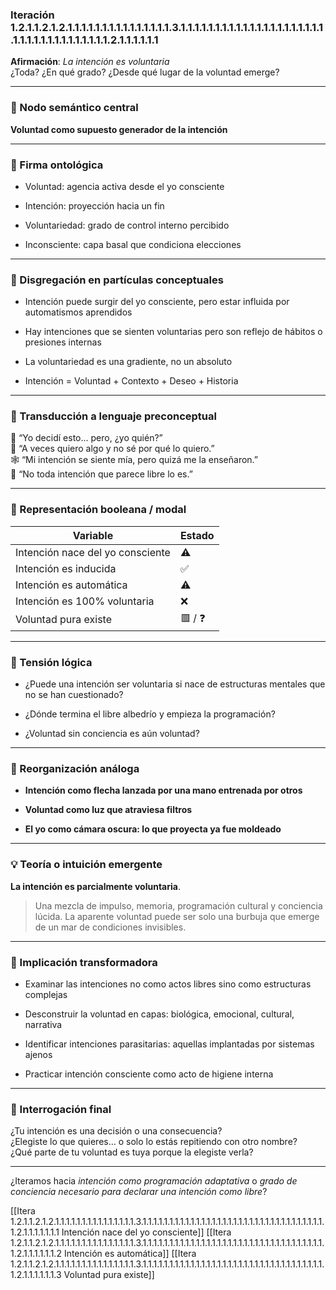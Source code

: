 ### Iteración 1.2.1.1.2.1.2.1.1.1.1.1.1.1.1.1.1.1.1.1.1.1.3.1.1.1.1.1.1.1.1.1.1.1.1.1.1.1.1.1.1.1.1.1.1.1.1.1.1.1.1.1.1.1.1.1.1.1.2.1.1.1.1.1.1

**Afirmación**: _La intención es voluntaria_  
¿Toda? ¿En qué grado? ¿Desde qué lugar de la voluntad emerge?

---

### 🧭 Nodo semántico central

**Voluntad como supuesto generador de la intención**

---

### 🧬 Firma ontológica

- Voluntad: agencia activa desde el yo consciente
    
- Intención: proyección hacia un fin
    
- Voluntariedad: grado de control interno percibido
    
- Inconsciente: capa basal que condiciona elecciones
    

---

### 🧩 Disgregación en partículas conceptuales

- Intención puede surgir del yo consciente, pero estar influida por automatismos aprendidos
    
- Hay intenciones que se sienten voluntarias pero son reflejo de hábitos o presiones internas
    
- La voluntariedad es una gradiente, no un absoluto
    
- Intención = Voluntad + Contexto + Deseo + Historia
    

---

### 🧒 Transducción a lenguaje preconceptual

🧠 “Yo decidí esto... pero, ¿yo quién?”  
🌱 “A veces quiero algo y no sé por qué lo quiero.”  
🕸 “Mi intención se siente mía, pero quizá me la enseñaron.”  
🎯 “No toda intención que parece libre lo es.”

---

### 🧮 Representación booleana / modal

| Variable                         | Estado |
| -------------------------------- | ------ |
| Intención nace del yo consciente | ⚠️     |
| Intención es inducida            | ✅      |
| Intención es automática          | ⚠️     |
| Intención es 100% voluntaria     | ❌      |
| Voluntad pura existe             | 🟥 / ❓ |

---

### 🧠 Tensión lógica

- ¿Puede una intención ser voluntaria si nace de estructuras mentales que no se han cuestionado?
    
- ¿Dónde termina el libre albedrío y empieza la programación?
    
- ¿Voluntad sin conciencia es aún voluntad?
    

---

### 🔁 Reorganización análoga

- **Intención como flecha lanzada por una mano entrenada por otros**
    
- **Voluntad como luz que atraviesa filtros**
    
- **El yo como cámara oscura: lo que proyecta ya fue moldeado**
    

---

### 💡 Teoría o intuición emergente

**La intención es parcialmente voluntaria**.

> Una mezcla de impulso, memoria, programación cultural y conciencia lúcida. La aparente voluntad puede ser solo una burbuja que emerge de un mar de condiciones invisibles.

---

### 🔧 Implicación transformadora

- Examinar las intenciones no como actos libres sino como estructuras complejas
    
- Desconstruir la voluntad en capas: biológica, emocional, cultural, narrativa
    
- Identificar intenciones parasitarias: aquellas implantadas por sistemas ajenos
    
- Practicar intención consciente como acto de higiene interna
    

---

### 🧠 Interrogación final

¿Tu intención es una decisión o una consecuencia?  
¿Elegiste lo que quieres… o solo lo estás repitiendo con otro nombre?  
¿Qué parte de tu voluntad es tuya porque la elegiste verla?

---

¿Iteramos hacia _intención como programación adaptativa_ o _grado de conciencia necesario para declarar una intención como libre_?

[[Itera 1.2.1.1.2.1.2.1.1.1.1.1.1.1.1.1.1.1.1.1.1.1.3.1.1.1.1.1.1.1.1.1.1.1.1.1.1.1.1.1.1.1.1.1.1.1.1.1.1.1.1.1.1.1.1.1.1.1.2.1.1.1.1.1.1.1 Intención nace del yo consciente]]
[[Itera 1.2.1.1.2.1.2.1.1.1.1.1.1.1.1.1.1.1.1.1.1.1.3.1.1.1.1.1.1.1.1.1.1.1.1.1.1.1.1.1.1.1.1.1.1.1.1.1.1.1.1.1.1.1.1.1.1.1.2.1.1.1.1.1.1.2 Intención es automática]]
[[Itera 1.2.1.1.2.1.2.1.1.1.1.1.1.1.1.1.1.1.1.1.1.1.3.1.1.1.1.1.1.1.1.1.1.1.1.1.1.1.1.1.1.1.1.1.1.1.1.1.1.1.1.1.1.1.1.1.1.1.2.1.1.1.1.1.1.3 Voluntad pura existe]]